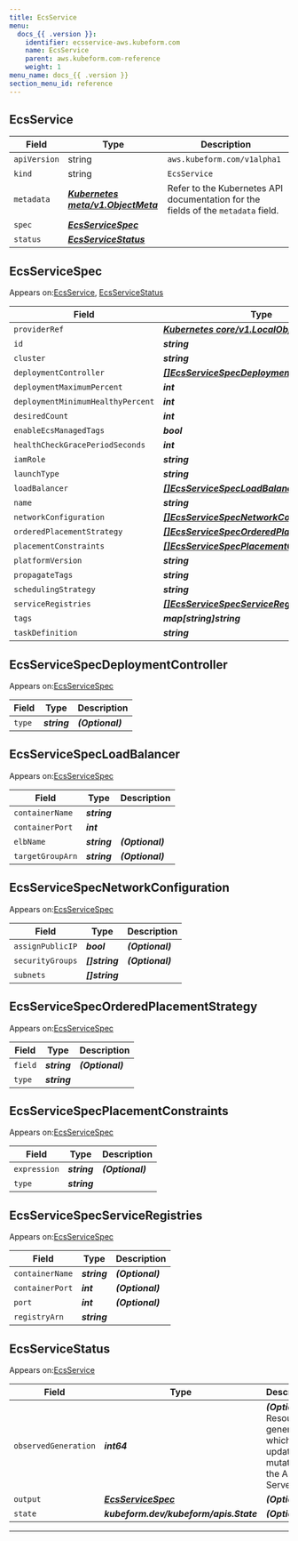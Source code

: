 ```yaml
---
title: EcsService
menu:
  docs_{{ .version }}:
    identifier: ecsservice-aws.kubeform.com
    name: EcsService
    parent: aws.kubeform.com-reference
    weight: 1
menu_name: docs_{{ .version }}
section_menu_id: reference
---
```


## EcsService
| Field | Type | Description |
| ------ | ----- | ----------- |
| `apiVersion` | string | `aws.kubeform.com/v1alpha1` |
|    `kind` | string | `EcsService` |
| `metadata` | ***[Kubernetes meta/v1.ObjectMeta](https://kubernetes.io/docs/reference/generated/kubernetes-api/v1.13/#objectmeta-v1-meta)***|Refer to the Kubernetes API documentation for the fields of the `metadata` field.|
| `spec` | ***[EcsServiceSpec](#EcsServiceSpec)***||
| `status` | ***[EcsServiceStatus](#EcsServiceStatus)***||
## EcsServiceSpec

Appears on:[EcsService](#EcsService), [EcsServiceStatus](#EcsServiceStatus)

| Field | Type | Description |
| ------ | ----- | ----------- |
| `providerRef` | ***[Kubernetes core/v1.LocalObjectReference](https://kubernetes.io/docs/reference/generated/kubernetes-api/v1.13/#localobjectreference-v1-core)***||
| `id` | ***string***||
| `cluster` | ***string***| ***(Optional)*** |
| `deploymentController` | ***[[]EcsServiceSpecDeploymentController](#EcsServiceSpecDeploymentController)***| ***(Optional)*** |
| `deploymentMaximumPercent` | ***int***| ***(Optional)*** |
| `deploymentMinimumHealthyPercent` | ***int***| ***(Optional)*** |
| `desiredCount` | ***int***| ***(Optional)*** |
| `enableEcsManagedTags` | ***bool***| ***(Optional)*** |
| `healthCheckGracePeriodSeconds` | ***int***| ***(Optional)*** |
| `iamRole` | ***string***| ***(Optional)*** |
| `launchType` | ***string***| ***(Optional)*** |
| `loadBalancer` | ***[[]EcsServiceSpecLoadBalancer](#EcsServiceSpecLoadBalancer)***| ***(Optional)*** |
| `name` | ***string***||
| `networkConfiguration` | ***[[]EcsServiceSpecNetworkConfiguration](#EcsServiceSpecNetworkConfiguration)***| ***(Optional)*** |
| `orderedPlacementStrategy` | ***[[]EcsServiceSpecOrderedPlacementStrategy](#EcsServiceSpecOrderedPlacementStrategy)***| ***(Optional)*** |
| `placementConstraints` | ***[[]EcsServiceSpecPlacementConstraints](#EcsServiceSpecPlacementConstraints)***| ***(Optional)*** |
| `platformVersion` | ***string***| ***(Optional)*** |
| `propagateTags` | ***string***| ***(Optional)*** |
| `schedulingStrategy` | ***string***| ***(Optional)*** |
| `serviceRegistries` | ***[[]EcsServiceSpecServiceRegistries](#EcsServiceSpecServiceRegistries)***| ***(Optional)*** |
| `tags` | ***map[string]string***| ***(Optional)*** |
| `taskDefinition` | ***string***||
## EcsServiceSpecDeploymentController

Appears on:[EcsServiceSpec](#EcsServiceSpec)

| Field | Type | Description |
| ------ | ----- | ----------- |
| `type` | ***string***| ***(Optional)*** |
## EcsServiceSpecLoadBalancer

Appears on:[EcsServiceSpec](#EcsServiceSpec)

| Field | Type | Description |
| ------ | ----- | ----------- |
| `containerName` | ***string***||
| `containerPort` | ***int***||
| `elbName` | ***string***| ***(Optional)*** |
| `targetGroupArn` | ***string***| ***(Optional)*** |
## EcsServiceSpecNetworkConfiguration

Appears on:[EcsServiceSpec](#EcsServiceSpec)

| Field | Type | Description |
| ------ | ----- | ----------- |
| `assignPublicIP` | ***bool***| ***(Optional)*** |
| `securityGroups` | ***[]string***| ***(Optional)*** |
| `subnets` | ***[]string***||
## EcsServiceSpecOrderedPlacementStrategy

Appears on:[EcsServiceSpec](#EcsServiceSpec)

| Field | Type | Description |
| ------ | ----- | ----------- |
| `field` | ***string***| ***(Optional)*** |
| `type` | ***string***||
## EcsServiceSpecPlacementConstraints

Appears on:[EcsServiceSpec](#EcsServiceSpec)

| Field | Type | Description |
| ------ | ----- | ----------- |
| `expression` | ***string***| ***(Optional)*** |
| `type` | ***string***||
## EcsServiceSpecServiceRegistries

Appears on:[EcsServiceSpec](#EcsServiceSpec)

| Field | Type | Description |
| ------ | ----- | ----------- |
| `containerName` | ***string***| ***(Optional)*** |
| `containerPort` | ***int***| ***(Optional)*** |
| `port` | ***int***| ***(Optional)*** |
| `registryArn` | ***string***||
## EcsServiceStatus

Appears on:[EcsService](#EcsService)

| Field | Type | Description |
| ------ | ----- | ----------- |
| `observedGeneration` | ***int64***| ***(Optional)*** Resource generation, which is updated on mutation by the API Server.|
| `output` | ***[EcsServiceSpec](#EcsServiceSpec)***| ***(Optional)*** |
| `state` | ***kubeform.dev/kubeform/apis.State***| ***(Optional)*** |
---
